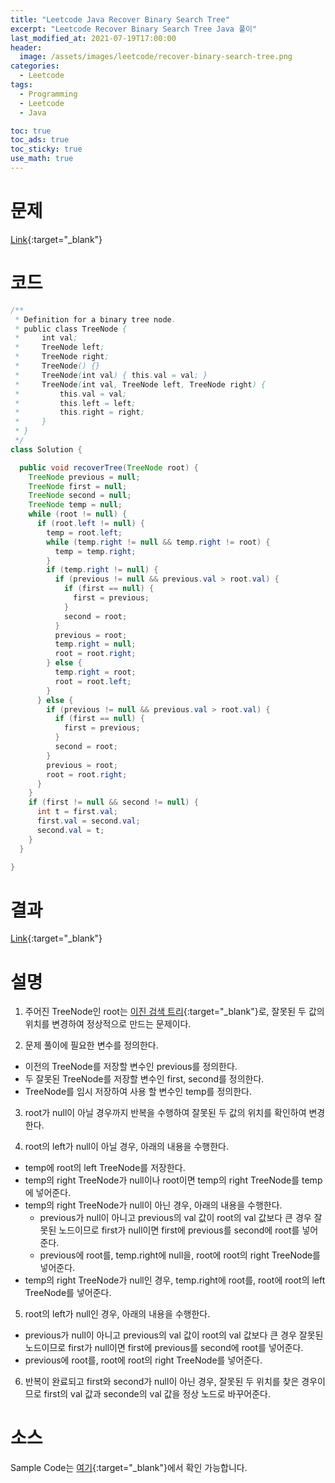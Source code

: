 ```yaml
---
title: "Leetcode Java Recover Binary Search Tree"
excerpt: "Leetcode Recover Binary Search Tree Java 풀이"
last_modified_at: 2021-07-19T17:00:00
header:
  image: /assets/images/leetcode/recover-binary-search-tree.png
categories:
  - Leetcode
tags:
  - Programming
  - Leetcode
  - Java

toc: true
toc_ads: true
toc_sticky: true
use_math: true
---
```

# 문제
[Link](https://leetcode.com/problems/recover-binary-search-tree/){:target="_blank"}

# 코드
```java
/**
 * Definition for a binary tree node.
 * public class TreeNode {
 *     int val;
 *     TreeNode left;
 *     TreeNode right;
 *     TreeNode() {}
 *     TreeNode(int val) { this.val = val; }
 *     TreeNode(int val, TreeNode left, TreeNode right) {
 *         this.val = val;
 *         this.left = left;
 *         this.right = right;
 *     }
 * }
 */
class Solution {

  public void recoverTree(TreeNode root) {
    TreeNode previous = null;
    TreeNode first = null;
    TreeNode second = null;
    TreeNode temp = null;
    while (root != null) {
      if (root.left != null) {
        temp = root.left;
        while (temp.right != null && temp.right != root) {
          temp = temp.right;
        }
        if (temp.right != null) {
          if (previous != null && previous.val > root.val) {
            if (first == null) {
              first = previous;
            }
            second = root;
          }
          previous = root;
          temp.right = null;
          root = root.right;
        } else {
          temp.right = root;
          root = root.left;
        }
      } else {
        if (previous != null && previous.val > root.val) {
          if (first == null) {
            first = previous;
          }
          second = root;
        }
        previous = root;
        root = root.right;
      }
    }
    if (first != null && second != null) {
      int t = first.val;
      first.val = second.val;
      second.val = t;
    }
  }

}
```

# 결과
[Link](https://leetcode.com/submissions/detail/524830104/){:target="_blank"}

# 설명
1. 주어진 TreeNode인 root는 [이진 검색 트리](https://en.wikipedia.org/wiki/Binary_search_tree){:target="_blank"}로, 잘못된 두 값의 위치를 변경하여 정상적으로 만드는 문제이다.

2. 문제 풀이에 필요한 변수를 정의한다.
- 이전의 TreeNode를 저장할 변수인 previous를 정의한다.
- 두 잘못된 TreeNode를 저장할 변수인 first, second를 정의한다.
- TreeNode를 임시 저장하여 사용 할 변수인 temp를 정의한다.

3. root가 null이 아닐 경우까지 반복을 수행하여 잘못된 두 값의 위치를 확인하여 변경한다.

4. root의 left가 null이 아닐 경우, 아래의 내용을 수행한다.
- temp에 root의 left TreeNode를 저장한다.
- temp의 right TreeNode가 null이나 root이면 temp의 right TreeNode를 temp에 넣어준다.
- temp의 right TreeNode가 null이 아닌 경우, 아래의 내용을 수행한다.
  - previous가 null이 아니고 previous의 val 값이 root의 val 값보다 큰 경우 잘못된 노드이므로 first가 null이면 first에 previous를 second에 root를 넣어준다.
  - previous에 root를, temp.right에 null을, root에 root의 right TreeNode를 넣어준다.
- temp의 right TreeNode가 null인 경우, temp.right에 root를, root에 root의 left TreeNode를 넣어준다.

5. root의 left가 null인 경우, 아래의 내용을 수행한다.
- previous가 null이 아니고 previous의 val 값이 root의 val 값보다 큰 경우 잘못된 노드이므로 first가 null이면 first에 previous를 second에 root를 넣어준다.
- previous에 root를, root에 root의 right TreeNode를 넣어준다.

6. 반복이 완료되고 first와 second가 null이 아닌 경우, 잘못된 두 위치를 찾은 경우이므로 first의 val 값과 seconde의 val 값을 정상 노드로 바꾸어준다.

# 소스
Sample Code는 [여기](https://github.com/GracefulSoul/leetcode/blob/master/src/main/java/gracefulsoul/problems/RecoverBinarySearchTree.java){:target="_blank"}에서 확인 가능합니다.